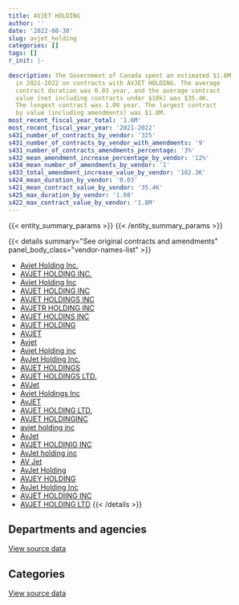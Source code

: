 ```yaml
---
title: AVJET HOLDING
author: ''
date: '2022-08-30'
slug: avjet_holding
categories: []
tags: []
r_init: |-
  
description: The Government of Canada spent an estimated $1.6M
  in 2021-2022 on contracts with AVJET HOLDING. The average
  contract duration was 0.03 year, and the average contract
  value (not including contracts under $10k) was $35.4K.
  The longest contract was 1.08 year. The largest contract
  by value (including amendments) was $1.8M.
most_recent_fiscal_year_total: '1.6M'
most_recent_fiscal_year_year: '2021-2022'
s431_number_of_contracts_by_vendor: '325'
s431_number_of_contracts_by_vendor_with_amendments: '9'
s431_number_of_contracts_amendments_percentage: '3%'
s432_mean_amendment_increase_percentage_by_vendor: '12%'
s434_mean_number_of_amendments_by_vendor: '1'
s433_total_amendment_increase_value_by_vendor: '102.3K'
s424_mean_duration_by_vendor: '0.03'
s421_mean_contract_value_by_vendor: '35.4K'
s425_max_duration_by_vendor: '1.08'
s422_max_contract_value_by_vendor: '1.8M'
---
```


<script src="/rmarkdown-libs/htmlwidgets/htmlwidgets.js"></script>
<link href="/rmarkdown-libs/datatables-css/datatables-crosstalk.css" rel="stylesheet" />
<script src="/rmarkdown-libs/datatables-binding/datatables.js"></script>
<script src="/rmarkdown-libs/jquery/jquery-3.6.0.min.js"></script>
<link href="/rmarkdown-libs/dt-core-bootstrap/css/dataTables.bootstrap.min.css" rel="stylesheet" />
<link href="/rmarkdown-libs/dt-core-bootstrap/css/dataTables.bootstrap.extra.css" rel="stylesheet" />
<script src="/rmarkdown-libs/dt-core-bootstrap/js/jquery.dataTables.min.js"></script>
<script src="/rmarkdown-libs/dt-core-bootstrap/js/dataTables.bootstrap.min.js"></script>
<link href="/rmarkdown-libs/crosstalk/css/crosstalk.min.css" rel="stylesheet" />
<script src="/rmarkdown-libs/crosstalk/js/crosstalk.min.js"></script>
<script src="/rmarkdown-libs/htmlwidgets/htmlwidgets.js"></script>
<link href="/rmarkdown-libs/datatables-css/datatables-crosstalk.css" rel="stylesheet" />
<script src="/rmarkdown-libs/datatables-binding/datatables.js"></script>
<script src="/rmarkdown-libs/jquery/jquery-3.6.0.min.js"></script>
<link href="/rmarkdown-libs/dt-core-bootstrap/css/dataTables.bootstrap.min.css" rel="stylesheet" />
<link href="/rmarkdown-libs/dt-core-bootstrap/css/dataTables.bootstrap.extra.css" rel="stylesheet" />
<script src="/rmarkdown-libs/dt-core-bootstrap/js/jquery.dataTables.min.js"></script>
<script src="/rmarkdown-libs/dt-core-bootstrap/js/dataTables.bootstrap.min.js"></script>
<link href="/rmarkdown-libs/crosstalk/css/crosstalk.min.css" rel="stylesheet" />
<script src="/rmarkdown-libs/crosstalk/js/crosstalk.min.js"></script>

{{< entity_summary_params >}}
{{< /entity_summary_params >}}

{{< details summary="See original contracts and amendments" panel_body_class="vendor-names-list" >}}
- [Avjet Holding Inc.](https://search.open.canada.ca/en/ct/?sort=contract_value_f%20desc&page=1&search_text=%22Avjet%20Holding%20Inc.%22)
- [AVJET HOLDING INC.](https://search.open.canada.ca/en/ct/?sort=contract_value_f%20desc&page=1&search_text=%22AVJET%20HOLDING%20INC.%22)
- [Avjet Holding Inc](https://search.open.canada.ca/en/ct/?sort=contract_value_f%20desc&page=1&search_text=%22Avjet%20Holding%20Inc%22)
- [AVJET HOLDING INC](https://search.open.canada.ca/en/ct/?sort=contract_value_f%20desc&page=1&search_text=%22AVJET%20HOLDING%20INC%22)
- [AVJET HOLDINGS INC](https://search.open.canada.ca/en/ct/?sort=contract_value_f%20desc&page=1&search_text=%22AVJET%20HOLDINGS%20INC%22)
- [AVJETR HOLDING INC](https://search.open.canada.ca/en/ct/?sort=contract_value_f%20desc&page=1&search_text=%22AVJETR%20HOLDING%20INC%22)
- [AVJET HOLDINS INC](https://search.open.canada.ca/en/ct/?sort=contract_value_f%20desc&page=1&search_text=%22AVJET%20HOLDINS%20INC%22)
- [AVJET HOLDING](https://search.open.canada.ca/en/ct/?sort=contract_value_f%20desc&page=1&search_text=%22AVJET%20HOLDING%22)
- [AVJET](https://search.open.canada.ca/en/ct/?sort=contract_value_f%20desc&page=1&search_text=%22AVJET%22)
- [Avjet](https://search.open.canada.ca/en/ct/?sort=contract_value_f%20desc&page=1&search_text=%22Avjet%22)
- [Avjet Holding inc](https://search.open.canada.ca/en/ct/?sort=contract_value_f%20desc&page=1&search_text=%22Avjet%20Holding%20inc%22)
- [AvJet Holding Inc.](https://search.open.canada.ca/en/ct/?sort=contract_value_f%20desc&page=1&search_text=%22AvJet%20Holding%20Inc.%22)
- [AVJET HOLDINGS](https://search.open.canada.ca/en/ct/?sort=contract_value_f%20desc&page=1&search_text=%22AVJET%20HOLDINGS%22)
- [AVJET HOLDINGS LTD.](https://search.open.canada.ca/en/ct/?sort=contract_value_f%20desc&page=1&search_text=%22AVJET%20HOLDINGS%20LTD.%22)
- [AVJet](https://search.open.canada.ca/en/ct/?sort=contract_value_f%20desc&page=1&search_text=%22AVJet%22)
- [Avjet Holdings Inc](https://search.open.canada.ca/en/ct/?sort=contract_value_f%20desc&page=1&search_text=%22Avjet%20Holdings%20Inc%22)
- [AvJET](https://search.open.canada.ca/en/ct/?sort=contract_value_f%20desc&page=1&search_text=%22AvJET%22)
- [AVJET HOLDING LTD.](https://search.open.canada.ca/en/ct/?sort=contract_value_f%20desc&page=1&search_text=%22AVJET%20HOLDING%20LTD.%22)
- [AVJET HOLDINGINC](https://search.open.canada.ca/en/ct/?sort=contract_value_f%20desc&page=1&search_text=%22AVJET%20HOLDINGINC%22)
- [avjet holding inc](https://search.open.canada.ca/en/ct/?sort=contract_value_f%20desc&page=1&search_text=%22avjet%20holding%20inc%22)
- [AvJet](https://search.open.canada.ca/en/ct/?sort=contract_value_f%20desc&page=1&search_text=%22AvJet%22)
- [AVJET HOLDINIG INC](https://search.open.canada.ca/en/ct/?sort=contract_value_f%20desc&page=1&search_text=%22AVJET%20HOLDINIG%20INC%22)
- [AvJet holding inc](https://search.open.canada.ca/en/ct/?sort=contract_value_f%20desc&page=1&search_text=%22AvJet%20holding%20inc%22)
- [AV Jet](https://search.open.canada.ca/en/ct/?sort=contract_value_f%20desc&page=1&search_text=%22AV%20Jet%22)
- [AvJet Holding](https://search.open.canada.ca/en/ct/?sort=contract_value_f%20desc&page=1&search_text=%22AvJet%20Holding%22)
- [AVJEY HOLDING](https://search.open.canada.ca/en/ct/?sort=contract_value_f%20desc&page=1&search_text=%22AVJEY%20HOLDING%22)
- [AvJet Holding Inc](https://search.open.canada.ca/en/ct/?sort=contract_value_f%20desc&page=1&search_text=%22AvJet%20Holding%20Inc%22)
- [AVJET HOLDIING INC](https://search.open.canada.ca/en/ct/?sort=contract_value_f%20desc&page=1&search_text=%22AVJET%20HOLDIING%20INC%22)
- [AVJET HOLDING LTD](https://search.open.canada.ca/en/ct/?sort=contract_value_f%20desc&page=1&search_text=%22AVJET%20HOLDING%20LTD%22)
{{< /details >}}

## Departments and agencies

<div id="htmlwidget-1" style="width:100%;height:auto;" class="datatables html-widget"></div>
<script type="application/json" data-for="htmlwidget-1">{"x":{"style":"bootstrap","filter":"none","vertical":false,"data":[["<a href=\"/departments/dfatd-maecd/\">Global Affairs Canada<\/a>","<a href=\"/departments/dfo-mpo/\">Fisheries and Oceans Canada<\/a>","<a href=\"/departments/dnd-mdn/\">National Defence<\/a>","<a href=\"/departments/ec/\">Environment and Climate Change Canada<\/a>","<a href=\"/departments/nrc-cnrc/\">National Research Council Canada<\/a>","<a href=\"/departments/nrcan-rncan/\">Natural Resources Canada<\/a>","<a href=\"/departments/pc/\">Parks Canada<\/a>"],[1783960.59,28484.46,5861396.62,null,667092.75,null,10162.17],[null,null,1852810.6,null,31358.04,556954.47,45681.7],[null,null,370515.75,null,null,null,null],[null,28147.69,1544149.22,21832.52,40002,null,12778.21]],"container":"<table class=\"table table-striped table-hover row-border order-column display\">\n  <thead>\n    <tr>\n      <th>Department<\/th>\n      <th>2018-2019<\/th>\n      <th>2019-2020<\/th>\n      <th>2020-2021<\/th>\n      <th>2021-2022<\/th>\n    <\/tr>\n  <\/thead>\n<\/table>","options":{"order":[[4,"desc"]],"pageLength":10,"autoWidth":true,"columnDefs":[{"targets":1,"render":"function(data, type, row, meta) {\n    return type !== 'display' ? data : DTWidget.formatCurrency(data, \"$\", 2, 3, \",\", \".\", true, null);\n  }"},{"targets":2,"render":"function(data, type, row, meta) {\n    return type !== 'display' ? data : DTWidget.formatCurrency(data, \"$\", 2, 3, \",\", \".\", true, null);\n  }"},{"targets":3,"render":"function(data, type, row, meta) {\n    return type !== 'display' ? data : DTWidget.formatCurrency(data, \"$\", 2, 3, \",\", \".\", true, null);\n  }"},{"targets":4,"render":"function(data, type, row, meta) {\n    return type !== 'display' ? data : DTWidget.formatCurrency(data, \"$\", 2, 3, \",\", \".\", true, null);\n  }"},{"width":"16%","targets":[1,2,3,4]},{"className":"dt-right","targets":[1,2,3,4]}],"orderClasses":false}},"evals":["options.columnDefs.0.render","options.columnDefs.1.render","options.columnDefs.2.render","options.columnDefs.3.render"],"jsHooks":[]}</script>
<p class="text-right">
<a href="https://github.com/GoC-Spending/contracts-data/tree/main/data/out/vendors/avjet_holding/summary_by_fiscal_year_by_department.csv" class="source-data-link btn btn-link">View source data</a>
</p>

## Categories

<div id="htmlwidget-2" style="width:100%;height:auto;" class="datatables html-widget"></div>
<script type="application/json" data-for="htmlwidget-2">{"x":{"style":"bootstrap","filter":"none","vertical":false,"data":[["<a href=\"/categories/defence/\">Defence<\/a>","<a href=\"/categories/professional_services/\">Professional services<\/a>","<a href=\"/categories/transportation_and_logistics/\">Transportation and logistics<\/a>","<a href=\"/categories/industrial_products_and_services/\">Industrial products and services<\/a>"],[5861396.62,1783960.59,599250.68,106488.7],[1852810.6,null,633994.21,null],[370515.75,null,null,null],[1544149.22,null,83814.16,18946.26]],"container":"<table class=\"table table-striped table-hover row-border order-column display\">\n  <thead>\n    <tr>\n      <th>Category<\/th>\n      <th>2018-2019<\/th>\n      <th>2019-2020<\/th>\n      <th>2020-2021<\/th>\n      <th>2021-2022<\/th>\n    <\/tr>\n  <\/thead>\n<\/table>","options":{"order":[[4,"desc"]],"dom":"t","pageLength":30,"autoWidth":true,"columnDefs":[{"targets":1,"render":"function(data, type, row, meta) {\n    return type !== 'display' ? data : DTWidget.formatCurrency(data, \"$\", 2, 3, \",\", \".\", true, null);\n  }"},{"targets":2,"render":"function(data, type, row, meta) {\n    return type !== 'display' ? data : DTWidget.formatCurrency(data, \"$\", 2, 3, \",\", \".\", true, null);\n  }"},{"targets":3,"render":"function(data, type, row, meta) {\n    return type !== 'display' ? data : DTWidget.formatCurrency(data, \"$\", 2, 3, \",\", \".\", true, null);\n  }"},{"targets":4,"render":"function(data, type, row, meta) {\n    return type !== 'display' ? data : DTWidget.formatCurrency(data, \"$\", 2, 3, \",\", \".\", true, null);\n  }"},{"width":"16%","targets":[1,2,3,4]},{"className":"dt-right","targets":[1,2,3,4]}],"orderClasses":false,"lengthMenu":[10,25,30,50,100]}},"evals":["options.columnDefs.0.render","options.columnDefs.1.render","options.columnDefs.2.render","options.columnDefs.3.render"],"jsHooks":[]}</script>
<p class="text-right">
<a href="https://github.com/GoC-Spending/contracts-data/tree/main/data/out/vendors/avjet_holding/summary_by_fiscal_year_by_category.csv" class="source-data-link btn btn-link">View source data</a>
</p>
